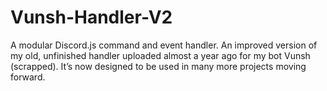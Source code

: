 # Vunsh-Handler-V2
A modular Discord.js command and event handler. An improved version of my old, unfinished handler uploaded almost a year ago for my bot Vunsh (scrapped). It’s now designed to be used in many more projects moving forward.
